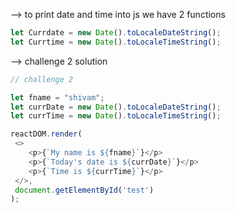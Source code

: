 --> to print date and time into js we have 2 functions 

```js
let Currdate = new Date().toLocaleDateString();
let Currtime = new Date().toLocaleTimeString();
```

--> challenge 2 solution

```js
// challenge 2

let fname = "shivam";
let currDate = new Date().toLocaleDateString();
let currTime = new Date().toLocaleTimeString();

reactDOM.render(
 <>
 	<p>{`My name is ${fname}`}</p>
 	<p>{`Today's date is ${currDate}`}</p>
 	<p>{`Time is ${currTime}`}</p>
 </>,
 document.getElementById('test')
);
```	


